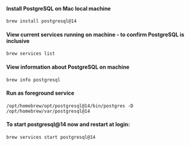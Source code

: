 #### Install PostgreSQL on Mac local machine

```
brew install postgresql@14
```

#### View current services running on machine - to confirm PostgreSQL is inclusive
```
brew services list
```

#### View information about PostgreSQL on machine
```
brew info postgresql
```

#### Run as foreground service
```
/opt/homebrew/opt/postgresql@14/bin/postgres -D /opt/homebrew/var/postgresql@14
```

#### To start postgresql@14 now and restart at login:
```
brew services start postgresql@14
```
